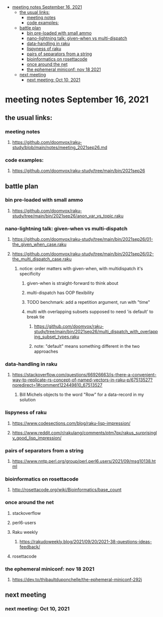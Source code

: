 - [meeting notes September 16, 2021](#org92a90f0)
  - [the usual links:](#org57e6c11)
    - [meeting notes](#orgefcb942)
    - [code examples:](#org1ff7b22)
  - [battle plan](#orgbb36139)
    - [bin pre-loaded with small ammo](#orge7b7d2a)
    - [nano-lightning talk: given-when vs multi-dispatch](#org65c57d1)
    - [data-handling in raku](#org5492452)
    - [lispyness of raku](#org6234f3f)
    - [pairs of separators from a string](#org1635751)
    - [bioinformatics on rosettacode](#orga19f84e)
    - [once around the net](#org9bb0728)
    - [the ephemeral miniconf: nov 18 2021](#org0a09a79)
  - [next meeting](#org22ed755)
    - [next meeting: Oct 10, 2021](#orge15c4ac)


<a id="org92a90f0"></a>

# meeting notes September 16, 2021


<a id="org57e6c11"></a>

## the usual links:


<a id="orgefcb942"></a>

### meeting notes

1.  <https://github.com/doomvox/raku-study/blob/main/notes/meeting_2021sep26.md>


<a id="org1ff7b22"></a>

### code examples:

1.  <https://github.com/doomvox/raku-study/tree/main/bin/2021sep26>


<a id="orgbb36139"></a>

## battle plan


<a id="orge7b7d2a"></a>

### bin pre-loaded with small ammo

1.  <https://github.com/doomvox/raku-study/tree/main/bin/2021sep26/anon_var_vs_topic.raku>


<a id="org65c57d1"></a>

### nano-lightning talk: given-when vs multi-dispatch

1.  <https://github.com/doomvox/raku-study/tree/main/bin/2021sep26/01-the_given_when_case.raku>

2.  <https://github.com/doomvox/raku-study/tree/main/bin/2021sep26/02-the_multi_dispatch_case.raku>

    1.  notice: order matters with given-when, with multidispatch it's specificity
    
        1.  given-when is straight-forward to think about
        
        2.  multi-dispatch has OOP flexibility
        
        3.  TODO benchmark: add a repetition argument, run with "time"
        
        4.  multi with overlapping subsets supposed to need 'is default' to break tie
        
            1.  <https://github.com/doomvox/raku-study/tree/main/bin/2021sep26/multi_dispatch_with_overlapping_subset_types.raku>
            
            2.  note: "default" means something different in the two approaches


<a id="org5492452"></a>

### data-handling in raku

1.  <https://stackoverflow.com/questions/66926663/is-there-a-convenient-way-to-replicate-rs-concept-of-named-vectors-in-raku-p/67513527?noredirect=1#comment122449810_67513527>

    1.  Bill Michels objects to the word "Row" for a data-record in my solution


<a id="org6234f3f"></a>

### lispyness of raku

1.  <https://www.codesections.com/blog/raku-lisp-impression/>

2.  <https://www.reddit.com/r/rakulang/comments/ptm7qx/rakus_surprisingly_good_lisp_impression/>


<a id="org1635751"></a>

### pairs of separators from a string

1.  <https://www.nntp.perl.org/group/perl.perl6.users/2021/09/msg10138.html>


<a id="orga19f84e"></a>

### bioinformatics on rosettacode

1.  <http://rosettacode.org/wiki/Bioinformatics/base_count>


<a id="org9bb0728"></a>

### once around the net

1.  stackoverflow

2.  perl6-users

3.  Raku weekly

    1.  <https://rakudoweekly.blog/2021/09/20/2021-38-questions-ideas-feedback/>

4.  rosettacode


<a id="org0a09a79"></a>

### the ephemeral miniconf: nov 18 2021

1.  <https://dev.to/thibaultduponchelle/the-ephemeral-miniconf-292j>


<a id="org22ed755"></a>

## next meeting


<a id="orge15c4ac"></a>

### next meeting: Oct 10, 2021
